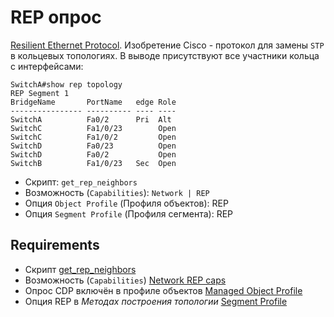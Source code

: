 # REP опрос

[Resilient Ethernet Protocol](https://www.cisco.com/c/en/us/support/docs/lan-switching/ethernet/116384-technote-rep-00.html). 
Изобретение Cisco - протокол для замены `STP` в кольцевых топологиях. В выводе присутствуют все участники кольца с интерфейсами:

```
SwitchA#show rep topology
REP Segment 1
BridgeName       PortName   edge Role
---------------- ---------- ---- ----
SwitchA          Fa0/2      Pri  Alt 
SwitchC          Fa1/0/23        Open
SwitchC          Fa1/0/2         Open
SwitchD          Fa0/23          Open
SwitchD          Fa0/2           Open
SwitchB          Fa1/0/23   Sec  Open
```

* Скрипт: `get_rep_neighbors`
* Возможность (`Capabilities`): `Network | REP`
* Опция `Object Profile` (Профиля объектов): REP
* Опция `Segment Profile` (Профиля сегмента): REP

## Requirements

* Скрипт [get_rep_neighbors](../../../../dev/reference/scripts/get_rep_topology.md)
* Возможность (`Capabilities`) [Network REP caps](../../../../user/reference/caps/network/rep.md)
* Опрос CDP включён в профиле объектов [Managed Object Profile](../../../../user/reference/concepts/managed-object-profile/index.md#Box(Полный_опрос))
* Опция REP в *Методах построения топологии* [Segment Profile](../../../../user/reference/concepts/network-segment-profile/index.md)